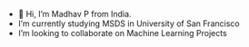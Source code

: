 - 👋 Hi, I’m Madhav P from India.
- I’m currently studying MSDS in University of San Francisco
- I’m looking to collaborate on Machine Learning Projects

<!---
pmadhav-usfca/pmadhav-usfca is a ✨ special ✨ repository because its `README.md` (this file) appears on your GitHub profile.
You can click the Preview link to take a look at your changes.
--->
